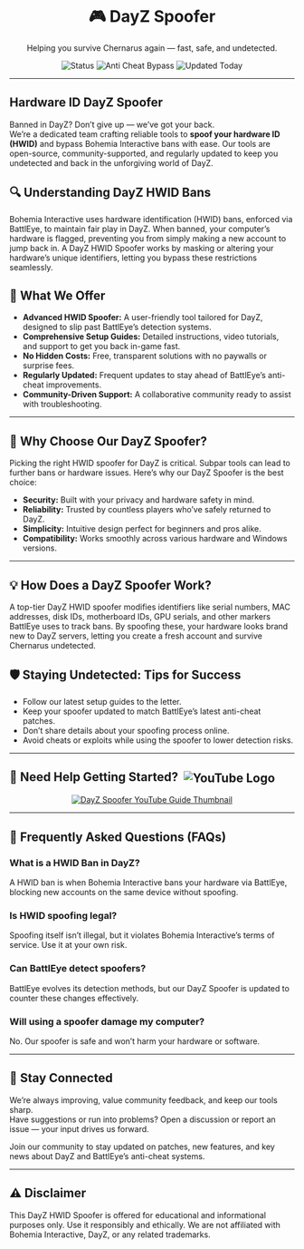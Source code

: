 <h1 align="center">🎮 DayZ Spoofer</h1>
<p align="center">Helping you survive Chernarus again — fast, safe, and undetected.</p>

<p align="center">
    <img src="https://img.shields.io/badge/Status-Active-brightgreen?style=flat-square" alt="Status">
    <img src="https://img.shields.io/badge/Anti%20Cheat%20Bypass-BattlEye-blue?style=flat-square" alt="Anti Cheat Bypass">
    <img src="https://img.shields.io/badge/Updated-Today-orange?style=flat-square" alt="Updated Today">
</p>

<hr />

<h2>Hardware ID DayZ Spoofer</h2>
<p>Banned in DayZ? Don’t give up — we’ve got your back.<br>
We’re a dedicated team crafting reliable tools to <strong>spoof your hardware ID (HWID)</strong> and bypass Bohemia Interactive bans with ease. Our tools are open-source, community-supported, and regularly updated to keep you undetected and back in the unforgiving world of DayZ.</p>

<h2>🔍 Understanding DayZ HWID Bans</h2>
<p>Bohemia Interactive uses hardware identification (HWID) bans, enforced via BattlEye, to maintain fair play in DayZ. When banned, your computer’s hardware is flagged, preventing you from simply making a new account to jump back in. A DayZ HWID Spoofer works by masking or altering your hardware’s unique identifiers, letting you bypass these restrictions seamlessly.</p>

<h2>🔧 What We Offer</h2>
<ul>
    <li><strong>Advanced HWID Spoofer:</strong> A user-friendly tool tailored for DayZ, designed to slip past BattlEye’s detection systems.</li>
    <li><strong>Comprehensive Setup Guides:</strong> Detailed instructions, video tutorials, and support to get you back in-game fast.</li>
    <li><strong>No Hidden Costs:</strong> Free, transparent solutions with no paywalls or surprise fees.</li>
    <li><strong>Regularly Updated:</strong> Frequent updates to stay ahead of BattlEye’s anti-cheat improvements.</li>
    <li><strong>Community-Driven Support:</strong> A collaborative community ready to assist with troubleshooting.</li>
</ul>

<hr />

<h2>🚩 Why Choose Our DayZ Spoofer?</h2>
<p>Picking the right HWID spoofer for DayZ is critical. Subpar tools can lead to further bans or hardware issues. Here’s why our DayZ Spoofer is the best choice:</p>
<ul>
    <li><strong>Security:</strong> Built with your privacy and hardware safety in mind.</li>
    <li><strong>Reliability:</strong> Trusted by countless players who’ve safely returned to DayZ.</li>
    <li><strong>Simplicity:</strong> Intuitive design perfect for beginners and pros alike.</li>
    <li><strong>Compatibility:</strong> Works smoothly across various hardware and Windows versions.</li>
</ul>

<hr />

<h2>💡 How Does a DayZ Spoofer Work?</h2> 
<p>A top-tier DayZ HWID spoofer modifies identifiers like serial numbers, MAC addresses, disk IDs, motherboard IDs, GPU serials, and other markers BattlEye uses to track bans. By spoofing these, your hardware looks brand new to DayZ servers, letting you create a fresh account and survive Chernarus undetected.</p>

<h2>🛡️ Staying Undetected: Tips for Success</h2>
<ul>
    <li>Follow our latest setup guides to the letter.</li>
    <li>Keep your spoofer updated to match BattlEye’s latest anti-cheat patches.</li>
    <li>Don’t share details about your spoofing process online.</li>
    <li>Avoid cheats or exploits while using the spoofer to lower detection risks.</li>
</ul>

<hr />

<h2>🎥 Need Help Getting Started? <img src="https://www.youtube.com/favicon.ico" alt="YouTube Logo" style="vertical-align: middle; margin-left: 5px;"></h2>
<p align="center">
    <a href="https://www.youtube.com/watch?v=b8XyEwxpccE" target="_blank">
        <img src="https://img.youtube.com/vi/b8XyEwxpccE/0.jpg" alt="DayZ Spoofer YouTube Guide Thumbnail">
    </a>
</p>

<hr />

<h2>📌 Frequently Asked Questions (FAQs)</h2>

<h3>What is a HWID Ban in DayZ?</h3>
<p>A HWID ban is when Bohemia Interactive bans your hardware via BattlEye, blocking new accounts on the same device without spoofing.</p>

<h3>Is HWID spoofing legal?</h3>
<p>Spoofing itself isn’t illegal, but it violates Bohemia Interactive’s terms of service. Use it at your own risk.</p>

<h3>Can BattlEye detect spoofers?</h3>
<p>BattlEye evolves its detection methods, but our DayZ Spoofer is updated to counter these changes effectively.</p>

<h3>Will using a spoofer damage my computer?</h3>
<p>No. Our spoofer is safe and won’t harm your hardware or software.</p>

<hr />

<h2>💬 Stay Connected</h2>
<p>We’re always improving, value community feedback, and keep our tools sharp.<br>
Have suggestions or run into problems? Open a discussion or report an issue — your input drives us forward.</p>

<p>Join our community to stay updated on patches, new features, and key news about DayZ and BattlEye’s anti-cheat systems.</p>

<hr />

<h2>⚠️ Disclaimer</h2>
<p>This DayZ HWID Spoofer is offered for educational and informational purposes only. Use it responsibly and ethically. We are not affiliated with Bohemia Interactive, DayZ, or any related trademarks.</p>
